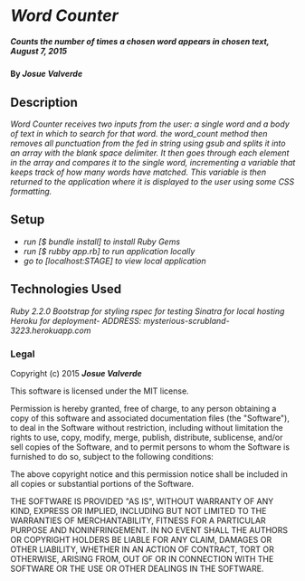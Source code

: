 # _Word Counter_

##### _Counts the number of times a chosen word appears in chosen text, August 7, 2015_

#### By **_Josue Valverde_**

## Description

_Word Counter receives two inputs from the user: a single word and a body of text in which to search for that word. the word_count method then removes all punctuation from the fed in string using gsub and splits it into an array with the blank space delimiter. It then goes through each element in the array and compares it to the single word, incrementing a variable that keeps track of how many words have matched. This variable is then returned to the application where it is displayed to the user using some CSS formatting._

## Setup

* _run [$ bundle install] to install Ruby Gems_
* _run [$ rubby app.rb] to run application locally_
* _go to [localhost:STAGE] to view local application_

## Technologies Used

_Ruby 2.2.0_
_Bootstrap for styling_
_rspec for testing_
_Sinatra for local hosting_
_Heroku for deployment- ADDRESS: mysterious-scrubland-3223.herokuapp.com_

### Legal

Copyright (c) 2015 **_Josue Valverde_**

This software is licensed under the MIT license.

Permission is hereby granted, free of charge, to any person obtaining a copy
of this software and associated documentation files (the "Software"), to deal
in the Software without restriction, including without limitation the rights
to use, copy, modify, merge, publish, distribute, sublicense, and/or sell
copies of the Software, and to permit persons to whom the Software is
furnished to do so, subject to the following conditions:

The above copyright notice and this permission notice shall be included in
all copies or substantial portions of the Software.

THE SOFTWARE IS PROVIDED "AS IS", WITHOUT WARRANTY OF ANY KIND, EXPRESS OR
IMPLIED, INCLUDING BUT NOT LIMITED TO THE WARRANTIES OF MERCHANTABILITY,
FITNESS FOR A PARTICULAR PURPOSE AND NONINFRINGEMENT. IN NO EVENT SHALL THE
AUTHORS OR COPYRIGHT HOLDERS BE LIABLE FOR ANY CLAIM, DAMAGES OR OTHER
LIABILITY, WHETHER IN AN ACTION OF CONTRACT, TORT OR OTHERWISE, ARISING FROM,
OUT OF OR IN CONNECTION WITH THE SOFTWARE OR THE USE OR OTHER DEALINGS IN
THE SOFTWARE.
